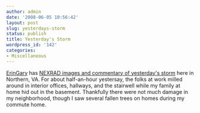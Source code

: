 ```yaml
---
author: admin
date: '2008-06-05 10:56:42'
layout: post
slug: yesterdays-storm
status: publish
title: Yesterday's Storm
wordpress_id: '142'
categories:
- Miscellaneous
---
```


[ErinGary](http://xiix.wordpress.com/) has [NEXRAD images and commentary
of yesterday's storm](http://eringary.com/storm/) here in Northern, VA.
For about half-an-hour yestersay, the folks at work milled around in
interior offices, hallways, and the stairwell while my family at home
hid out in the basement. Thankfully there were not much damage in my
neighborhood, though I saw several fallen trees on homes during my
commute home.

